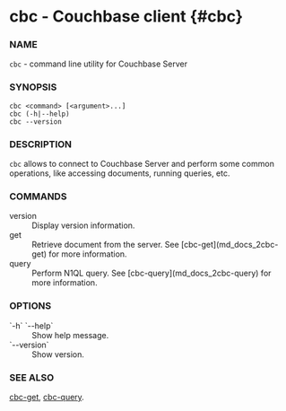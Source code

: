 # cbc - Couchbase client {#cbc}

### NAME

`cbc` - command line utility for Couchbase Server

### SYNOPSIS

`cbc <command> [<argument>...]`<br/>
`cbc (-h|--help)`<br/>
`cbc --version`

### DESCRIPTION

`cbc` allows to connect to Couchbase Server and perform some common operations, like accessing documents, running queries,
etc.

### COMMANDS

<dl>
<dt>version</dt>
<dd>
Display version information.
</dd>

<dt>get</dt>
<dd>
Retrieve document from the server. See [cbc-get](md_docs_2cbc-get) for more information.
</dd>

<dt>query</dt>
<dd>
Perform N1QL query. See [cbc-query](md_docs_2cbc-query) for more information.
</dd>
</dl>

### OPTIONS

<dl>
<dt>`-h` `--help`</dt><dd>Show help message.</dd>
<dt>`--version`</dt><dd>Show version.</dd>
</dl>

### SEE ALSO

[cbc-get](md_docs_2cbc-get), [cbc-query](md_docs_2cbc-query).
